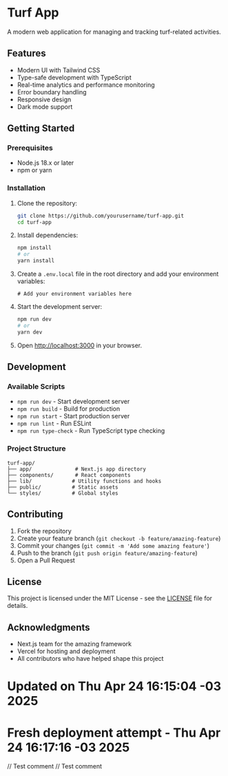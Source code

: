 # Turf App

A modern web application for managing and tracking turf-related activities.

## Features

- Modern UI with Tailwind CSS
- Type-safe development with TypeScript
- Real-time analytics and performance monitoring
- Error boundary handling
- Responsive design
- Dark mode support

## Getting Started

### Prerequisites

- Node.js 18.x or later
- npm or yarn

### Installation

1. Clone the repository:
   ```bash
   git clone https://github.com/yourusername/turf-app.git
   cd turf-app
   ```

2. Install dependencies:
   ```bash
   npm install
   # or
   yarn install
   ```

3. Create a `.env.local` file in the root directory and add your environment variables:
   ```
   # Add your environment variables here
   ```

4. Start the development server:
   ```bash
   npm run dev
   # or
   yarn dev
   ```

5. Open [http://localhost:3000](http://localhost:3000) in your browser.

## Development

### Available Scripts

- `npm run dev` - Start development server
- `npm run build` - Build for production
- `npm run start` - Start production server
- `npm run lint` - Run ESLint
- `npm run type-check` - Run TypeScript type checking

### Project Structure

```
turf-app/
├── app/              # Next.js app directory
├── components/       # React components
├── lib/             # Utility functions and hooks
├── public/          # Static assets
└── styles/          # Global styles
```

## Contributing

1. Fork the repository
2. Create your feature branch (`git checkout -b feature/amazing-feature`)
3. Commit your changes (`git commit -m 'Add some amazing feature'`)
4. Push to the branch (`git push origin feature/amazing-feature`)
5. Open a Pull Request

## License

This project is licensed under the MIT License - see the [LICENSE](LICENSE) file for details.

## Acknowledgments

- Next.js team for the amazing framework
- Vercel for hosting and deployment
- All contributors who have helped shape this project

# Updated on Thu Apr 24 16:15:04 -03 2025

# Fresh deployment attempt - Thu Apr 24 16:17:16 -03 2025

// Test comment
// Test comment
